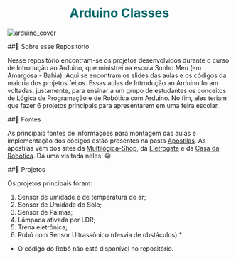 <h1 align="center" style="color: #00676A;"> Arduino Classes </h1>

![arduino_cover](https://github.com/user-attachments/assets/9de2b777-37cf-420e-8766-a91b20ae0c50)

##🤔 Sobre esse Repositório

Nesse repositório encontram-se os projetos desenvolvidos durante o curso de Introdução ao Arduino, que ministrei na escola Sonho Meu (em Amargosa - Bahia). Aqui se encontram os slides das aulas e os códigos da maioria dos projetos feitos.
Essas aulas de Introdução ao Arduino foram voltadas, justamente, para ensinar a um grupo de estudantes os conceitos de Lógica de Programação e de Robótica com Arduino. No fim, eles teriam que fazer 6 projetos principais para apresentarem em uma feira escolar.

##🔗 Fontes

As principais fontes de informações para montagem das aulas e implementação dos códigos estão presentes na pasta [Apostilas](#Apostilas).
As apostilas vêm dos sites da [Multilógica-Shop](#https://multilogica-shop.com/), da [Eletrogate](#https://www.eletrogate.com/) e da [Casa da Robótica](#https://www.casadarobotica.com/).
Dá uma visitada neles! 😁

##🎯 Projetos

Os projetos principais foram:

  1. Sensor de umidade e de temperatura do ar;
  2. Sensor de Umidade do Solo;
  3. Sensor de Palmas;
  4. Lâmpada ativada por LDR;
  5. Trena eletrônica;
  6. Robô com Sensor Ultrassônico (desvia de obstáculos).*

* O código do Robô não está disponível no repositório.
